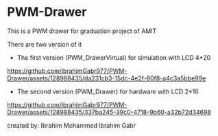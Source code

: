 # PWM-Drawer

This is a PWM drawer for graduation project of AMIT

There are two version of it

- The first version (PWM_DrawerVirtual) for simulation with LCD 4*20
 
https://github.com/ibrahimGabr977/PWM-Drawer/assets/128988435/da231cb3-15dc-4e2f-80f8-a4c3a5bbe99e





- The second version (PWM_Drawer) for hardware with LCD 2*16

https://github.com/ibrahimGabr977/PWM-Drawer/assets/128988435/337ba245-39c0-4718-9b60-a32b72d34698






created by: Ibrahim Mohammed Ibrahim Gabr



